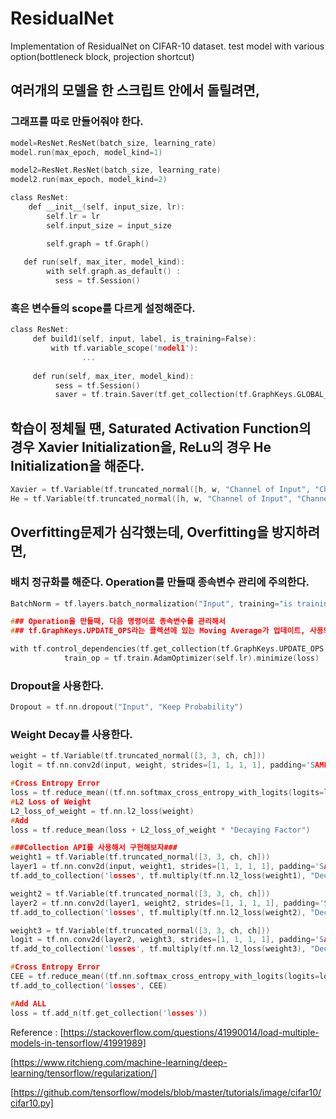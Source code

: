 # ResidualNet
Implementation of ResidualNet on CIFAR-10 dataset. test model with various option(bottleneck block, projection shortcut)

## 여러개의 모델을 한 스크립트 안에서 돌릴려면,

### 그래프를 따로 만들어줘야 한다.
```c
model=ResNet.ResNet(batch_size, learning_rate)
model.run(max_epoch, model_kind=1)

model2=ResNet.ResNet(batch_size, learning_rate)
model2.run(max_epoch, model_kind=2)
```

```c
class ResNet:
    def __init__(self, input_size, lr):
        self.lr = lr
        self.input_size = input_size

        self.graph = tf.Graph()
        
   def run(self, max_iter, model_kind):
        with self.graph.as_default() :
          sess = tf.Session()
```

### 혹은 변수들의 scope를 다르게 설정해준다.
```c
class ResNet:
     def build1(self, input, label, is_training=False):
         with tf.variable_scope('model1'):
                ...
                
     def run(self, max_iter, model_kind):
          sess = tf.Session()
          saver = tf.train.Saver(tf.get_collection(tf.GraphKeys.GLOBAL_VARIABLES), scope='model1')
```

## 학습이 정체될 땐, Saturated Activation Function의 경우 Xavier Initialization을, ReLu의 경우 He Initialization을 해준다.
```c
Xavier = tf.Variable(tf.truncated_normal([h, w, "Channel of Input", "Channel of Output"], stddev=tf.sqrt(1/"Channel of Input")))
He = tf.Variable(tf.truncated_normal([h, w, "Channel of Input", "Channel of Output"], stddev=tf.sqrt(2/"Channel of Input")))
```

## Overfitting문제가 심각했는데, Overfitting을 방지하려면,


### 배치 정규화를 해준다. Operation를 만들때 종속변수 관리에 주의한다.
```c
BatchNorm = tf.layers.batch_normalization("Input", training="is training?")

### Operation을 만들때, 다음 명령어로 종속변수를 관리해서
### tf.GraphKeys.UPDATE_OPS라는 콜렉션에 있는 Moving Average가 업데이트, 사용되도록 해야 한다.

with tf.control_dependencies(tf.get_collection(tf.GraphKeys.UPDATE_OPS)):
            train_op = tf.train.AdamOptimizer(self.lr).minimize(loss)
```

### Dropout을 사용한다.
```c
Dropout = tf.nn.dropout("Input", "Keep Probability")
```

### Weight Decay를 사용한다.
```c
weight = tf.Variable(tf.truncated_normal([3, 3, ch, ch]))
logit = tf.nn.conv2d(input, weight, strides=[1, 1, 1, 1], padding='SAME')

#Cross Entropy Error
loss = tf.reduce_mean((tf.nn.softmax_cross_entropy_with_logits(logits=logit, labels=label)))
#L2 Loss of Weight
L2_loss_of_weight = tf.nn.l2_loss(weight)
#Add
loss = tf.reduce_mean(loss + L2_loss_of_weight * "Decaying Factor")
```

```c
###Collection API를 사용해서 구현해보자###
weight1 = tf.Variable(tf.truncated_normal([3, 3, ch, ch]))
layer1 = tf.nn.conv2d(input, weight1, strides=[1, 1, 1, 1], padding='SAME')
tf.add_to_collection('losses', tf.multiply(tf.nn.l2_loss(weight1), "Decaying Factor"))

weight2 = tf.Variable(tf.truncated_normal([3, 3, ch, ch]))
layer2 = tf.nn.conv2d(layer1, weight2, strides=[1, 1, 1, 1], padding='SAME')
tf.add_to_collection('losses', tf.multiply(tf.nn.l2_loss(weight2), "Decaying Factor"))

weight3 = tf.Variable(tf.truncated_normal([3, 3, ch, ch]))
logit = tf.nn.conv2d(layer2, weight3, strides=[1, 1, 1, 1], padding='SAME')
tf.add_to_collection('losses', tf.multiply(tf.nn.l2_loss(weight3), "Decaying Factor"))

#Cross Entropy Error
CEE = tf.reduce_mean((tf.nn.softmax_cross_entropy_with_logits(logits=logit, labels=label)))
tf.add_to_collection('losses', CEE)

#Add ALL
loss = tf.add_n(tf.get_collection('losses'))
```

          
Reference : 
[https://stackoverflow.com/questions/41990014/load-multiple-models-in-tensorflow/41991989]


[https://www.ritchieng.com/machine-learning/deep-learning/tensorflow/regularization/]


[https://github.com/tensorflow/models/blob/master/tutorials/image/cifar10/cifar10.py]

